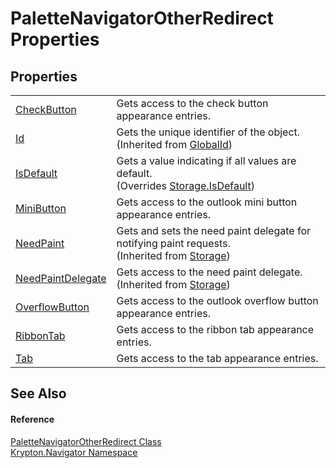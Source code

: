 # PaletteNavigatorOtherRedirect Properties




## Properties
<table>
<tr>
<td><a href="89c6f823-4cd9-0bcd-fadb-48981e73a7da.md">CheckButton</a></td>
<td>Gets access to the check button appearance entries.</td></tr>
<tr>
<td><a href="71a6846f-bfb6-fb58-b361-6b43ae0583a8.md">Id</a></td>
<td>Gets the unique identifier of the object.<br />(Inherited from <a href="9ef2ca3a-e03e-8927-105a-2f9a6fbdf849.md">GlobalId</a>)</td></tr>
<tr>
<td><a href="13bc2973-f7c5-5286-5575-6a1bd4615f7d.md">IsDefault</a></td>
<td>Gets a value indicating if all values are default.<br />(Overrides <a href="bbc0e831-9474-3bce-65dc-0625d793d8c1.md">Storage.IsDefault</a>)</td></tr>
<tr>
<td><a href="ccc9a615-8d6e-6cb2-48ac-fd138d43a5e0.md">MiniButton</a></td>
<td>Gets access to the outlook mini button appearance entries.</td></tr>
<tr>
<td><a href="097a0f47-e60c-4bf7-802c-8391c6d8feff.md">NeedPaint</a></td>
<td>Gets and sets the need paint delegate for notifying paint requests.<br />(Inherited from <a href="8406cf55-79a3-e579-4094-be084e489431.md">Storage</a>)</td></tr>
<tr>
<td><a href="879ca7f2-32c5-8581-44f2-c7aee6491db2.md">NeedPaintDelegate</a></td>
<td>Gets access to the need paint delegate.<br />(Inherited from <a href="8406cf55-79a3-e579-4094-be084e489431.md">Storage</a>)</td></tr>
<tr>
<td><a href="e61397d7-0fe5-8a02-d069-ed7654e6df16.md">OverflowButton</a></td>
<td>Gets access to the outlook overflow button appearance entries.</td></tr>
<tr>
<td><a href="755e72d7-1189-0ca3-ee34-fd7522ef052f.md">RibbonTab</a></td>
<td>Gets access to the ribbon tab appearance entries.</td></tr>
<tr>
<td><a href="295e6864-0dc7-bf7e-2914-292b42955bf2.md">Tab</a></td>
<td>Gets access to the tab appearance entries.</td></tr>
</table>

## See Also


#### Reference
<a href="cc337691-14be-f202-9a8f-d89e0b17a287.md">PaletteNavigatorOtherRedirect Class</a>  
<a href="a21ac074-d119-3dc6-bd1c-d3a12c0128bc.md">Krypton.Navigator Namespace</a>  
